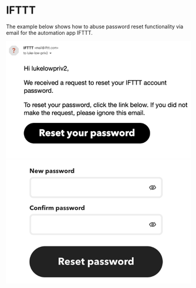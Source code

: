 # IFTTT

The example below shows how to abuse password reset functionality via email for the automation app IFTTT.

![screenshot](ifttt_1.png)
![screenshot](ifttt_2.png)
